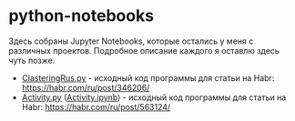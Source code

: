 # python-notebooks
Здесь собраны Jupyter Notebooks, которые остались у меня с различных проектов. Подробное описание каждого я оставлю здесь чуть позже.

- [ClasteringRus.py](/ClasteringRus.py) - исходный код программы для статьи на Habr: https://habr.com/ru/post/346206/
- [Activity.py](/Activity.py) ([Activity.ipynb](/Activity.ipynb)) - исходный код программы для статьи на Habr: https://habr.com/ru/post/563124/
